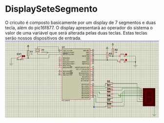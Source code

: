 # DisplaySeteSegmento
O cricuito é composto basicamente por um display de 7 segmentos e duas tecla, além do pic16f877.
O display apresentará ao operador do sistema o valor de uma variável que será alterada pelas
duas teclas. Estas teclas serão nossos dispositivos de entrada.
![Screenshot](displaySeteSegmento.png)
